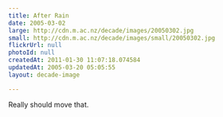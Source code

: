 ```yaml
---
title: After Rain
date: 2005-03-02
large: http://cdn.m.ac.nz/decade/images/20050302.jpg
small: http://cdn.m.ac.nz/decade/images/small/20050302.jpg
flickrUrl: null
photoId: null
createdAt: 2011-01-30 11:07:18.074584
updatedAt: 2005-03-20 05:05:55
layout: decade-image

---
```

Really should move that.
